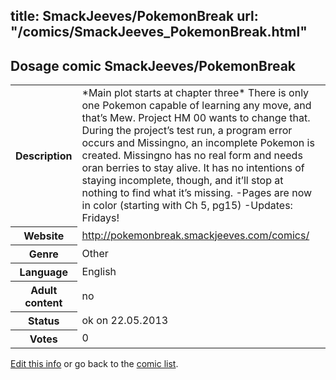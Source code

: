 title: SmackJeeves/PokemonBreak
url: "/comics/SmackJeeves_PokemonBreak.html"
---
Dosage comic SmackJeeves/PokemonBreak
-----------------------------------------

<p id="msg"></p>
<script type="text/javascript">
if (window.location.search === '?edit_info_mail=sent_ok') {
  var elem = document.getElementById("msg");
  elem.innerHTML = 'Edited information sucessfully sent for review, which is usually done daily. Thanks!';
  elem.className = 'ok';
}
</script>
<table class="comicinfo">
<tr>
<th>Description</th><td>*Main plot starts at chapter three* There is only one Pokemon capable of learning any move, and that’s Mew. Project HM 00 wants to change that. During the project’s test run, a program error occurs and Missingno, an incomplete Pokemon is created. Missingno has no real form and needs oran berries to stay alive. It has no intentions of staying incomplete, though, and it’ll stop at nothing to find what it’s missing. -Pages are now in color (starting with Ch 5, pg15) -Updates: Fridays!</td>
</tr>
<tr>
<th>Website</th><td><a href="http://pokemonbreak.smackjeeves.com/comics/">http://pokemonbreak.smackjeeves.com/comics/</a></td>
</tr>
<tr>
<th>Genre</th><td>Other</td>
</tr>
<tr>
<th>Language</th><td>English</td>
</tr>
<tr>
<th>Adult content</th><td>no</td>
</tr>
<tr>
<th>Status</th><td>ok on 22.05.2013</td>
</tr>
<tr>
<th>Votes</th><td>0</td>
</tr>
</table>

[Edit this info](SmackJeeves_PokemonBreak_edit.html) or go back to the [comic list](../comic-index.html).
